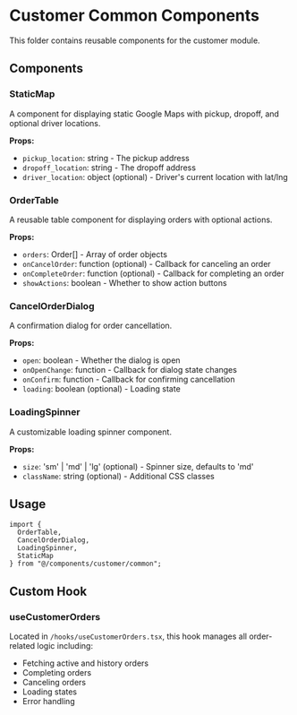# Customer Common Components

This folder contains reusable components for the customer module.

## Components

### StaticMap
A component for displaying static Google Maps with pickup, dropoff, and optional driver locations.

**Props:**
- `pickup_location`: string - The pickup address
- `dropoff_location`: string - The dropoff address  
- `driver_location`: object (optional) - Driver's current location with lat/lng

### OrderTable
A reusable table component for displaying orders with optional actions.

**Props:**
- `orders`: Order[] - Array of order objects
- `onCancelOrder`: function (optional) - Callback for canceling an order
- `onCompleteOrder`: function (optional) - Callback for completing an order
- `showActions`: boolean - Whether to show action buttons

### CancelOrderDialog
A confirmation dialog for order cancellation.

**Props:**
- `open`: boolean - Whether the dialog is open
- `onOpenChange`: function - Callback for dialog state changes
- `onConfirm`: function - Callback for confirming cancellation
- `loading`: boolean (optional) - Loading state

### LoadingSpinner
A customizable loading spinner component.

**Props:**
- `size`: 'sm' | 'md' | 'lg' (optional) - Spinner size, defaults to 'md'
- `className`: string (optional) - Additional CSS classes

## Usage

```tsx
import {
  OrderTable,
  CancelOrderDialog,
  LoadingSpinner,
  StaticMap
} from "@/components/customer/common";
```

## Custom Hook

### useCustomerOrders
Located in `/hooks/useCustomerOrders.tsx`, this hook manages all order-related logic including:
- Fetching active and history orders
- Completing orders
- Canceling orders
- Loading states
- Error handling
